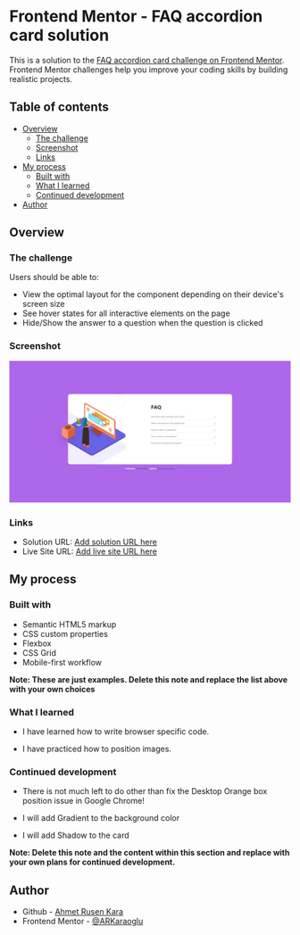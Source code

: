 # Frontend Mentor - FAQ accordion card solution

This is a solution to the [FAQ accordion card challenge on Frontend Mentor](https://www.frontendmentor.io/challenges/faq-accordion-card-XlyjD0Oam). Frontend Mentor challenges help you improve your coding skills by building realistic projects.

## Table of contents

-   [Overview](#overview)
    -   [The challenge](#the-challenge)
    -   [Screenshot](#screenshot)
    -   [Links](#links)
-   [My process](#my-process)
    -   [Built with](#built-with)
    -   [What I learned](#what-i-learned)
    -   [Continued development](#continued-development)
-   [Author](#author)

## Overview

### The challenge

Users should be able to:

-   View the optimal layout for the component depending on their device's screen size
-   See hover states for all interactive elements on the page
-   Hide/Show the answer to a question when the question is clicked

### Screenshot

![](FAQ-Solution.jpeg)

### Links

-   Solution URL: [Add solution URL here](https://your-solution-url.com)
-   Live Site URL: [Add live site URL here](https://your-live-site-url.com)

## My process

### Built with

-   Semantic HTML5 markup
-   CSS custom properties
-   Flexbox
-   CSS Grid
-   Mobile-first workflow

**Note: These are just examples. Delete this note and replace the list above with your own choices**

### What I learned

-   I have learned how to write browser specific code.

-   I have practiced how to position images.

### Continued development

-   There is not much left to do other than fix the Desktop Orange box
    position issue in Google Chrome!

-   I will add Gradient to the background color

-   I will add Shadow to the card

**Note: Delete this note and the content within this section and replace with your own plans for continued development.**

## Author

-   Github - [Ahmet Rusen Kara](https://github.com/ARKaraoglu)
-   Frontend Mentor - [@ARKaraoglu](https://www.frontendmentor.io/profile/ARKaraoglu)
